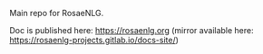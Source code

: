 Main repo for RosaeNLG.

Doc is published here: https://rosaenlg.org (mirror available here: https://rosaenlg-projects.gitlab.io/docs-site/)

